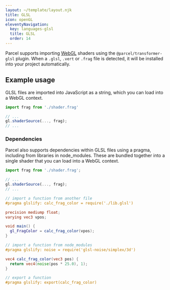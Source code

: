 ```yaml
---
layout: ~/template/layout.njk
title: GLSL
icon: openGL
eleventyNavigation:
  key: languages-glsl
  title: GLSL
  order: 14
---
```


Parcel supports importing [WebGL](https://developer.mozilla.org/en-US/docs/Web/API/WebGL_API) shaders using the `@parcel/transformer-glsl` plugin. When a `.glsl`, `.vert` or `.frag` file is detected, it will be installed into your project automatically.

## Example usage

GLSL files are imported into JavaScript as a string, which you can load into a WebGL context.

```js
import frag from './shader.frag'

// ...
gl.shaderSource(..., frag);
// ...
```

### Dependencies

Parcel also supports dependencies within GLSL files using a pragma, including from libraries in node_modules. These are bundled together into a single shader that you can load into a WebGL context.

<sample>
<sample-file name="app.js">

```js
import frag from './shader.frag';

// ...
gl.shaderSource(..., frag);
// ...
```

</sample-file>
<sample-file name="shader.frag">

```glsl
// import a function from another file
#pragma glslify: calc_frag_color = require('./lib.glsl')

precision mediump float;
varying vec3 vpos;

void main() {
  gl_FragColor = calc_frag_color(vpos);
}
```

</sample-file>
<sample-file name="lib.glsl">

```glsl
// import a function from node_modules
#pragma glslify: noise = require('glsl-noise/simplex/3d')

vec4 calc_frag_color(vec3 pos) {
  return vec4(noise(pos * 25.0), 1);
}

// export a function
#pragma glslify: export(calc_frag_color)

```

</sample-file>
</sample>
